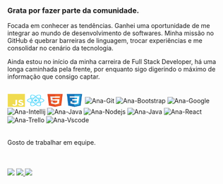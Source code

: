 ### Grata por fazer parte da comunidade. 

Focada em conhecer as tendências. Ganhei uma oportunidade de me integrar ao mundo de desenvolvimento de softwares. Minha missão no GitHub é quebrar barreiras de linguagem, trocar experiências e me consolidar no cenário da tecnologia.

Ainda estou no início da minha carreira de Full Stack Developer, há uma longa caminhada pela frente, por enquanto sigo digerindo o máximo de informação que consigo captar. 
<div style="display: inline_block"><br>
  <img align="center" alt="Ana-Js" height="30" width="40" src="https://raw.githubusercontent.com/devicons/devicon/master/icons/javascript/javascript-plain.svg">
  <img align="center" alt="Ana-React" height="30" width="40" src="https://raw.githubusercontent.com/devicons/devicon/master/icons/react/react-original.svg">
  <img align="center" alt="Ana-HTML" height="30" width="40" src="https://raw.githubusercontent.com/devicons/devicon/master/icons/html5/html5-original.svg">
  <img align="center" alt="Ana-CSS" height="30" width="40" src="https://raw.githubusercontent.com/devicons/devicon/master/icons/css3/css3-original.svg">
   <img align="center" alt="Ana-Git" height="30" width="40" src="https://cdn.jsdelivr.net/gh/devicons/devicon/icons/git/git-plain.svg" />
   <img align="center" alt="Ana-Bootstrap" height="30" width="40"
src="https://cdn.jsdelivr.net/gh/devicons/devicon/icons/bootstrap/bootstrap-original.svg" />
   <img align="center" alt="Ana-Google" height="30" width="40" 
src="https://cdn.jsdelivr.net/gh/devicons/devicon/icons/google/google-original.svg" />          
   <img align="center" alt="Ana-Intellij" height="30" width="40" 
src="https://cdn.jsdelivr.net/gh/devicons/devicon/icons/intellij/intellij-original.svg" />          
   <img align="center" alt="Ana-Java" height="30" width="40" src="https://cdn.jsdelivr.net/gh/devicons/devicon/icons/java/java-original-wordmark.svg" />
    <img align="center" alt="Ana-Nodejs" height="30" width="40" src="https://cdn.jsdelivr.net/gh/devicons/devicon/icons/nodejs/nodejs-plain.svg" />
    <img align="center" alt="Ana-Java" height="30" width="40"
src="https://cdn.jsdelivr.net/gh/devicons/devicon/icons/oracle/oracle-original.svg" />        
    <img align="center" alt="Ana-React" height="30" width="40"
src="https://cdn.jsdelivr.net/gh/devicons/devicon/icons/react/react-original.svg" />             
    <img align="center" alt="Ana-Trello" height="30" width="40" 
src="https://cdn.jsdelivr.net/gh/devicons/devicon/icons/trello/trello-plain.svg" />
    <img align="center" alt="Ana-Vscode" height="30" width="40"
src="https://cdn.jsdelivr.net/gh/devicons/devicon/icons/vscode/vscode-original.svg" />           
<br>
<br>
<br>
</div>
Gosto de trabalhar em equipe.
<div>
<br>
<br>
<br>
  <img height="100em" src="https://user-images.githubusercontent.com/101607084/177019008-1be69762-ddfc-4d2e-a62f-d3526b7c6bcf.gif">
  <a href="https://github.com/AnaCarolinaCanto">
  <img height="100em" src="https://github-readme-stats.vercel.app/api?username=AnaCarolinaCanto&show_icons=true&theme=dark&include_all_commits=true&count_private=true"/>
  <img height="100em" src="https://github-readme-stats.vercel.app/api/top-langs/?username=AnaCarolinaCanto&layout=compact&langs_count=7&theme=dracula"/>
</div>

